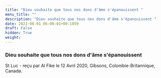 ```yaml
---
title: "Dieu souhaite que tous nos dons d'âme s'épanouissent "
menu_title: ""
description: "Dieu souhaite que tous nos dons d'âme s'épanouissent "
date: 2022-06-01 06:00:01+00:1059
draft: False
hidden: True
weight:
---
```

### Dieu souhaite que tous nos dons d'âme s'épanouissent 

St Luc - reçu par Al Fike le 12 Avril 2020, Gibsons, Colombie-Britannique, Canada.



